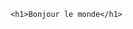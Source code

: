 <!DOCTYPE html>
<html>
<head>
    <title>Welcome to my website</title>
    <meta charset="utf-8">
    
</head>
<body>	
    
    <h1>Bonjour le monde</h1>
</body>
</html>

